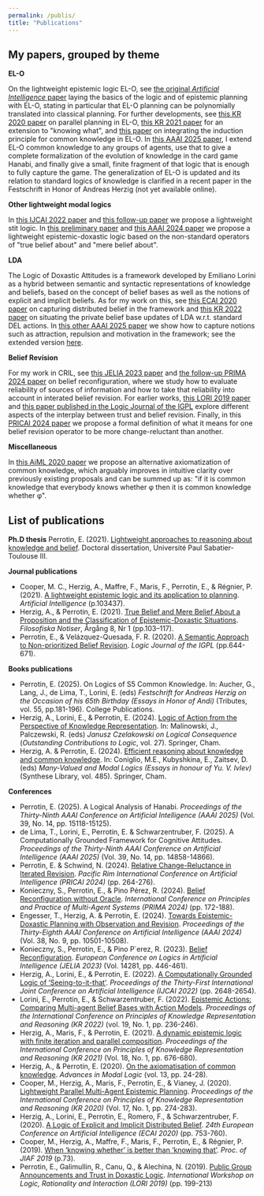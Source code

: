 ```yaml
---
permalink: /publis/
title: "Publications"
---
```


## My papers, grouped by theme

**EL-O**

On the lightweight epistemic logic EL-O, see [the original _Artificial Intelligence_ paper](https://hal.science/hal-03147798v1/file/aij19_round3_v11.pdf) laying the basics of the logic and of epistemic planning with EL-O, stating in particular that EL-O planning can be polynomially translated into classical planning. For further developments, see [this KR 2020 paper](https://hal.science/hal-03015803/document) on parallel planning in EL-O, [this KR 2021 paper](https://ut3-toulouseinp.hal.science/hal-03450078/document) for an extension to "knowing what", and [this paper](https://link.springer.com/chapter/10.1007/978-3-031-56595-3_11) on integrating the induction principle for common knowledge in EL-O. In [this AAAI 2025 paper](https://ojs.aaai.org/index.php/AAAI/article/view/33658), I extend EL-O common knowledge to any groups of agents, use that to give a complete formalization of the evolution of knowledge in the card game Hanabi, and finally give a small, finite fragment of that logic that is enough to fully capture the game. The generalization of EL-O is updated and its relation to standard logics of knowledge is clarified in a recent paper in the Festschrift in Honor of Andreas Herzig (not yet available online).

**Other lightweight modal logics**

In [this IJCAI 2022 paper](https://hal.science/hal-03873341/document) and [this follow-up paper](https://link.springer.com/chapter/10.1007/978-3-031-44490-6_14) we propose a lightweight stit logic. In [this preliminary paper](https://hal.science/hal-03011708/document) and [this AAAI 2024 paper](https://ojs.aaai.org/index.php/AAAI/article/view/28919) we propose a lightweight epistemic-doxastic logic based on the non-standard operators of "true belief about" and "mere belief about".

**LDA**

The Logic of Doxastic Attitudes is a framework developed by Emiliano Lorini as a hybrid between semantic and syntactic representations of knowledge and beliefs, based on the concept of belief bases as well as the notions of explicit and implicit beliefs. As for my work on this, see [this ECAI 2020 paper](https://hal.science/hal-03008589v1/file/1266_paper.pdf) on capturing distributed belief in the framework and [this KR 2022 paper](https://hal.science/hal-03873252v1/file/kr2022-0024-lorini-et-al.pdf) on situating the private belief base updates of LDA w.r.t. standard DEL actions. In [this other AAAI 2025 paper](https://ojs.aaai.org/index.php/AAAI/article/view/33629) we show how to capture notions such as attraction, repulsion and motivation in the framework; see the extended version [here](https://arxiv.org/pdf/2412.14073?).

**Belief Revision**

For my work in CRIL, see [this JELIA 2023 paper](https://hal.science/hal-04494547/document) and [the follow-up PRIMA 2024 paper](https://link.springer.com/chapter/10.1007/978-3-031-77367-9_14) on belief reconfiguration, where we study how to evaluate reliability of sources of information and how to take that reliability into account in interated belief revision. For earlier works, [this LORI 2019 paper](https://link.springer.com/chapter/10.1007/978-3-662-60292-8_15) and [this paper published in the Logic Journal of the IGPL](https://www.researchgate.net/profile/Fernando-Velazquez-Quesada/publication/353333636_A_semantic_approach_to_non-prioritized_belief_revision/links/60f565affb568a7098bda914/A-semantic-approach-to-non-prioritized-belief-revision.pdf) explore different aspects of the interplay between trust and belief revision. Finally, in this [PRICAI 2024 paper](https://link.springer.com/chapter/10.1007/978-981-96-0128-8_23) we propose a formal definition of what it means for one belief revision operator to be more change-reluctant than another.

**Miscellaneous**

In [this AiML 2020 paper](http://www.aiml.net/volumes/volume13/Herzig-Perrotin.pdf) we propose an alternative axiomatization of common knowledge, which arguably improves in intuitive clarity over previously existing proposals and can be summed up as: "if it is common knowledge that everybody knows whether φ then it is common knowledge whether φ".


## List of publications

**Ph.D thesis** 
Perrotin, E. (2021). [Lightweight approaches to reasoning about knowledge and belief](https://theses.hal.science/tel-03683642/file/2021TOU30265a.pdf). Doctoral dissertation, Université Paul Sabatier-Toulouse III.


**Journal publications** 

* Cooper, M. C., Herzig, A., Maffre, F., Maris, F., Perrotin, E., & Régnier, P. (2021). [A lightweight epistemic logic and its application to planning](https://hal.science/hal-03147798v1/file/aij19_round3_v11.pdf). _Artificial Intelligence_ (p.103437).
* Herzig, A., & Perrotin, E. (2021). [True Belief and Mere Belief About a Proposition and the Classification of Epistemic-Doxastic Situations](https://hal.science/hal-03011708/document). _Filosofiska Notiser_, Årgång 8, Nr 1 (pp.103–117).
* Perrotin, E., & Velázquez-Quesada, F. R. (2020). [A Semantic Approach to Non-prioritized Belief Revision](https://www.researchgate.net/profile/Fernando-Velazquez-Quesada/publication/353333636_A_semantic_approach_to_non-prioritized_belief_revision/links/60f565affb568a7098bda914/A-semantic-approach-to-non-prioritized-belief-revision.pdf). _Logic Journal of the IGPL_ (pp.644-671).

**Books publications**

* Perrotin, E. (2025). On Logics of S5 Common Knowledge. In: Aucher, G., Lang, J., de Lima, T., Lorini, E. (eds) _Festschrift for Andreas Herzig on the Occasion of his 65th Birthday (Essays in Honor of Andi)_ (Tributes, vol. 55, pp.181-196). College Publications.
* Herzig, A., Lorini, E., & Perrotin, E. (2024). [Logic of Action from the Perspective of Knowledge Representation](https://link.springer.com/chapter/10.1007/978-3-031-44490-6_14). In: Malinowski, J., Palczewski, R. (eds) _Janusz Czelakowski on Logical Consequence_ (_Outstanding Contributions to Logic_, vol. 27). Springer, Cham.
* Herzig, A. & Perrotin, E. (2024). [Efficient reasoning about knowledge and common knowledge](https://link.springer.com/chapter/10.1007/978-3-031-56595-3_11). In: Coniglio, M.E., Kubyshkina, E., Zaitsev, D. (eds) _Many-Valued and Modal Logics (Essays in honour of Yu. V. Ivlev)_ (Synthese Library, vol. 485). Springer, Cham.


**Conferences**
 
* Perrotin, E. (2025). A Logical Analysis of Hanabi. _Proceedings of the Thirty-Ninth AAAI Conference on Artificial Intelligence (AAAI 2025)_ (Vol. 39, No. 14, pp. 15118-15125).
* de Lima, T., Lorini, E., Perrotin, E. & Schwarzentruber, F. (2025). A Computationally Grounded Framework for Cognitive Attitudes. _Proceedings of the Thirty-Ninth AAAI Conference on Artificial Intelligence (AAAI 2025)_ (Vol. 39, No. 14, pp. 14858-14866).
* Perrotin, E. & Schwind, N. (2024). [Relative Change-Reluctance in Iterated Revision](https://link.springer.com/chapter/10.1007/978-981-96-0128-8_23). _Pacific Rim International Conference on Artificial Intelligence (PRICAI 2024)_ (pp. 264-276).
* Konieczny, S., Perrotin, E., & Pino Pérez, R. (2024). [Belief Reconfiguration without Oracle](https://link.springer.com/chapter/10.1007/978-3-031-77367-9_14). _International Conference on Principles and Practice of Multi-Agent Systems (PRIMA 2024)_ (pp. 172-188).
* Engesser, T., Herzig, A. & Perrotin, E. (2024). [Towards Epistemic-Doxastic Planning with Observation and Revision](https://ojs.aaai.org/index.php/AAAI/article/view/28919). _Proceedings of the Thirty-Eighth AAAI Conference on Artificial Intelligence (AAAI 2024)_ (Vol. 38, No. 9, pp. 10501-10508).
* Konieczny, S., Perrotin, E., & Pino P´erez, R. (2023). [Belief Reconfiguration](https://hal.science/hal-04494547/document). _European Conference on Logics in Artificial Intelligence (JELIA 2023)_ (Vol. 14281, pp. 446-461).
* Herzig, A., Lorini, E., & Perrotin, E. (2022). [A Computationally Grounded Logic of ‘Seeing-to-it-that’](https://hal.science/hal-03873341/document). _Proceedings of the Thirty-First International Joint Conference on Artificial Intelligence (IJCAI 2022)_ (pp. 2648-2654).
* Lorini, E., Perrotin, E., & Schwarzentruber, F. (2022). [Epistemic Actions: Comparing Multi-agent Belief Bases with Action Models](https://hal.science/hal-03873252v1/file/kr2022-0024-lorini-et-al.pdf). _Proceedings of the International Conference on Principles of Knowledge Representation and Reasoning (KR 2022)_ (vol. 19, No. 1, pp.
236-246).
* Herzig, A., Maris, F., & Perrotin, E. (2021). [A dynamic epistemic logic with finite iteration and parallel composition](https://ut3-toulouseinp.hal.science/hal-03450078/document). _Proceedings of the International Conference on Principles of Knowledge Representation and Reasoning (KR 2021)_ (Vol. 18, No. 1, pp. 676-680).
* Herzig, A., & Perrotin, E. (2020). [On the axiomatisation of common knowledge](http://www.aiml.net/volumes/volume13/Herzig-Perrotin.pdf). _Advances in Modal Logic_ (vol. 13, pp. 24-28).
* Cooper, M., Herzig, A., Maris, F., Perrotin, E., & Vianey, J. (2020). [Lightweight Parallel Multi-Agent Epistemic Planning](https://hal.science/hal-03015803/document). _Proceedings of the International Conference on Principles of Knowledge Representation and Reasoning (KR 2020)_ (Vol. 17, No. 1, pp. 274-283).
* Herzig, A., Lorini, E., Perrotin, E., Romero, F., & Schwarzentruber, F. (2020). [A Logic of Explicit and Implicit Distributed Belief](https://hal.science/hal-03008589v1/file/1266_paper.pdf). _24th European Conference on Artificial Intelligence (ECAI 2020)_ (pp. 753-760).
* Cooper, M., Herzig, A., Maffre, F., Maris, F., Perrotin, E., & Régnier, P. (2019). [When ‘knowing whether’ is better than ‘knowing that’](https://hal.science/hal-02302984/document). _Proc. of JIAF 2019_ (p.73).
* Perrotin, E., Galimullin, R., Canu, Q., & Alechina, N. (2019). [Public Group Announcements and Trust in Doxastic Logic](https://link.springer.com/chapter/10.1007/978-3-662-60292-8_15). _International Workshop on Logic, Rationality and Interaction (LORI 2019)_ (pp. 199-213)

